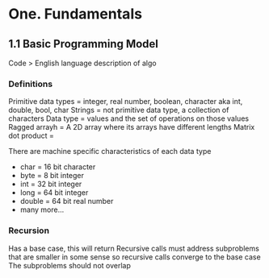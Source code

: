 # One. Fundamentals

## 1.1 Basic Programming Model
Code > English language description of algo

### Definitions
Primitive data types = integer, real number, boolean, character aka int, double, bool, char
Strings = not primitive data type, a collection of characters
Data type = values and the set of operations on those values
Ragged arrayh = A 2D array where its arrays have different lengths
Matrix dot product =

There are machine specific characteristics of each data type 
- char = 16 bit character
- byte = 8 bit integer
- int = 32 bit integer
- long = 64 bit integer
- double = 64 bit real number
- many more...

### Recursion
Has a base case, this will return
Recursive calls must address subproblems that are smaller in some sense so recursive calls converge to the base case
The subproblems should not overlap

